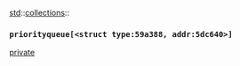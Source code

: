 [std](./../../std.md)::[collections](./../collections.md)::
### `priorityqueue[<struct type:59a388, addr:5dc640>]`
[private](./priorityqueue/private.md)

